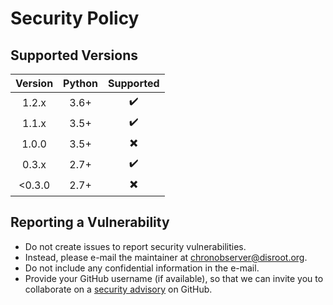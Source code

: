 # Security Policy

## Supported Versions

|  Version  | Python |        Supported         |
| :-------: | :----: | :----------------------: |
|   1.2.x   |  3.6+  |    :heavy_check_mark:    |
|   1.1.x   |  3.5+  |    :heavy_check_mark:    |
|   1.0.0   |  3.5+  | :heavy_multiplication_x: |
|   0.3.x   |  2.7+  |    :heavy_check_mark:    |
| &lt;0.3.0 |  2.7+  | :heavy_multiplication_x: |

## Reporting a Vulnerability

* Do not create issues to report security vulnerabilities.
* Instead, please e-mail the maintainer at [chronobserver@disroot.org](mailto:chronobserver@disroot.org).
* Do not include any confidential information in the e-mail.
* Provide your GitHub username (if available), so that we can invite you to collaborate on a [security advisory][advisories] on GitHub.

[advisories]: https://help.github.com/en/github/managing-security-vulnerabilities/about-github-security-advisories

<!-- vim:set wrap brk=\ !*-+;,? lbr: -->
